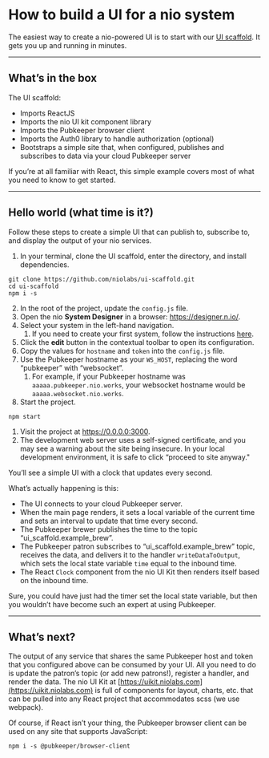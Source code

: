 # How to build a UI for a nio system
The easiest way to create a nio-powered UI is to start with our [UI scaffold](https://github.com/niolabs/ui-scaffold). It gets you up and running in minutes.

---

## What’s in the box

The UI scaffold:
- Imports ReactJS
- Imports the nio UI kit component library
- Imports the Pubkeeper browser client
- Imports the Auth0 library to handle authorization (optional)
- Bootstraps a simple site that, when configured, publishes and subscribes to data via your cloud Pubkeeper server

If you’re at all familiar with React, this simple example covers most of what you need to know to get started.

---

## Hello world (what time is it?)

Follow these steps to create a simple UI that can publish to, subscribe to, and display the output of your nio services.

1. In your terminal, clone the UI scaffold, enter the directory, and install dependencies.
```
git clone https://github.com/niolabs/ui-scaffold.git
cd ui-scaffold
npm i -s
```
2. In the root of the project, update the `config.js` file.
  1. Open the nio **System Designer** in a browser: https://designer.n.io/.
  2. Select your system in the left-hand navigation.
      1. If you need to create your first system, follow the instructions [here](/system-designer/designer-tasks.html).
  2. Click the **edit** button in the contextual toolbar to open its configuration.
  2. Copy the values for `hostname` and `token` into the `config.js` file.
  2. Use the Pubkeeper hostname as your `WS_HOST`, replacing the word “pubkeeper” with “websocket”.
      1. For example, if your Pubkeeper hostname was `aaaaa.pubkeeper.nio.works`, your websocket hostname would be `aaaaa.websocket.nio.works`.
1. Start the project.
```
npm start
```
1. Visit the project at https://0.0.0.0:3000.
  1. The development web server uses a self-signed certificate, and you may see a warning about the site being insecure. In your local development environment, it is safe to click “proceed to site anyway."

You’ll see a simple UI with a clock that updates every second.

What’s actually happening is this:
  - The UI connects to your cloud Pubkeeper server.
  - When the main page renders, it sets a local variable of the current time and sets an interval to update that time every second.
  - The Pubkeeper brewer publishes the time to the topic “ui_scaffold.example_brew”.
  - The Pubkeeper patron subscribes to “ui_scaffold.example_brew” topic, receives the data, and delivers it to the handler `writeDataToOutput`, which sets the local state variable `time` equal to the inbound time.
  - The React `Clock` component from the nio UI Kit then renders itself based on the inbound time.

Sure, you could have just had the timer set the local state variable, but then you wouldn’t have become such an expert at using Pubkeeper.

---

## What’s next?
The output of any service that shares the same Pubkeeper host and token that you configured above can be consumed by your UI. All you need to do is update the patron’s topic (or add new patrons!), register a handler, and render the data.
The nio UI Kit at [https://uikit.niolabs.com](https://uikit.niolabs.com) is full of components for layout, charts, etc. that can be pulled into any React project that accommodates scss (we use webpack).

Of course, if React isn’t your thing, the Pubkeeper browser client can be used on any site that supports JavaScript:
 ```
 npm i -s @pubkeeper/browser-client
 ```
